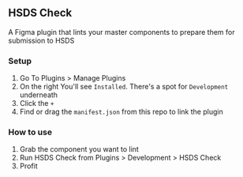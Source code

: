 ## HSDS Check

A Figma plugin that lints your master components to prepare them for submission to HSDS

### Setup

1. Go To Plugins > Manage Plugins
2. On the right You'll see `Installed`. There's a spot for `Development` underneath
3. Click the `+`
4. Find or drag the `manifest.json` from this repo to link the plugin

### How to use

1. Grab the component you want to lint
2. Run HSDS Check from Plugins > Development > HSDS Check
3. Profit